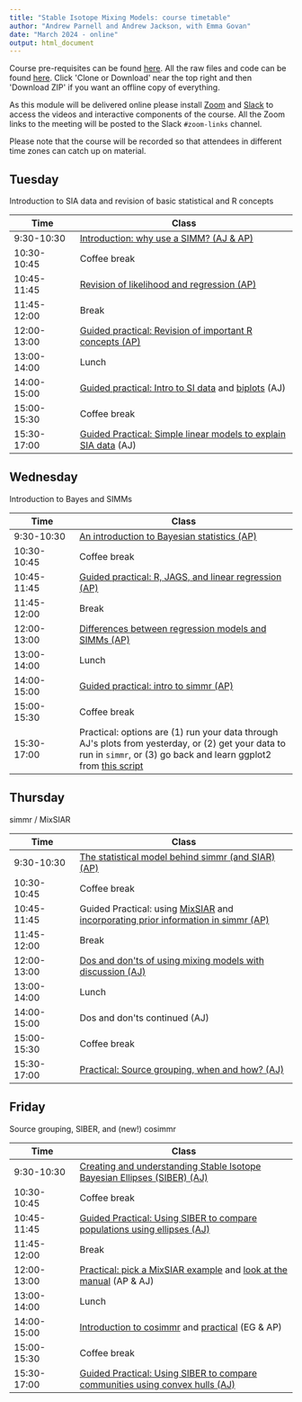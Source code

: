 ```yaml
---
title: "Stable Isotope Mixing Models: course timetable"
author: "Andrew Parnell and Andrew Jackson, with Emma Govan"
date: "March 2024 - online"
output: html_document
---
```


Course pre-requisites can be found [here](https://andrewcparnell.github.io/simms_course/Prerequisites.html). All the raw files and code can be found [here](https://github.com/andrewcparnell/simms_course). Click 'Clone or Download' near the top right and then 'Download ZIP' if you want an offline copy of everything. 

As this module will be delivered online please install [Zoom](https://www.zoom.us) and [Slack](https://slack.com) to access the videos and interactive components of the course. All the Zoom links to the meeting will be posted to the Slack `#zoom-links` channel.

Please note that the course will be recorded so that attendees in different time zones can catch up on material.

## Tuesday

Introduction to SIA data and revision of basic statistical and R concepts

<span style="display: inline-block; width:100px">Time</span> | Class
------------- | ----------------------------------------------------
9:30-10:30 | [Introduction: why use a SIMM? (AJ & AP)](https://andrewcparnell.github.io/simms_course/aj-content/intro-why-use-a-SIMM.html)
10:30-10:45 | Coffee break
10:45-11:45 | [Revision of likelihood and regression (AP)](https://andrewcparnell.github.io/simms_course/ap_notes/revision_of_likelihood_regression/revision_of_likelihood_and_regression.pdf)
11:45-12:00 | Break 
12:00-13:00 | [Guided practical: Revision of important R concepts (AP)](https://andrewcparnell.github.io/simms_course/ap_notes/revision_of_R/Revision_of_R.R)
13:00-14:00 | Lunch
14:00-15:00 | [Guided practical: Intro to SI data](https://andrewcparnell.github.io/simms_course/aj-content/practicals/day-1-pm1/Exploring-Basic-SIA-Data.nb.html) and [biplots](https://andrewcparnell.github.io/simms_course/aj-content/practicals/day-1-pm1/first-biplot.nb.html) (AJ)
15:00-15:30 | Coffee break
15:30-17:00 | [Guided Practical: Simple linear models to explain SIA data](https://andrewcparnell.github.io/simms_course/aj-content/practicals/day-1-pm2/basic-SIA-linear-models.nb.html) (AJ)

## Wednesday

Introduction to Bayes and SIMMs

<span style="display: inline-block; width:100px">Time</span> | Class
------------- | ----------------------------------------------------
9:30-10:30 | [An introduction to Bayesian statistics (AP)](https://andrewcparnell.github.io/simms_course/ap_notes/intro_bayes/intro_bayes.pdf)
10:30-10:45 | Coffee break
10:45-11:45 | [Guided practical: R, JAGS, and linear regression (AP)](https://andrewcparnell.github.io/simms_course/ap_notes/prac_jags/practical_R_jags_and_lr.R)
11:45-12:00 | Break 
12:00-13:00 | [Differences between regression models and SIMMs (AP)](https://andrewcparnell.github.io/simms_course/ap_notes/reg_and_simms/reg_and_simms.pdf) 
13:00-14:00 | Lunch
14:00-15:00 | [Guided practical: intro to simmr (AP)](https://andrewcparnell.github.io/simms_course/ap_notes/prac_using_simmr/simmr_vignette_code.R)
15:00-15:30 | Coffee break
15:30-17:00 | Practical: options are (1) run your data through AJ's plots from yesterday, or (2) get your data to run in `simmr`, or (3) go back and learn ggplot2 from [this script](https://andrewcparnell.github.io/simms_course/ap_notes/gg_plot_class.R)

## Thursday

simmr / MixSIAR

<span style="display: inline-block; width:100px">Time</span> | Class
------------- | ----------------------------------------------------
9:30-10:30 | [The statistical model behind simmr (and SIAR) (AP)](https://andrewcparnell.github.io/simms_course/ap_notes/siar_stats/siar_stats.pdf)
10:30-10:45 | Coffee break
10:45-11:45 | Guided Practical: using [MixSIAR](https://andrewcparnell.github.io/simms_course/ap_notes/prac_mixsiar_and_jags/mixsiar_script.R) and [incorporating prior information in simmr (AP)](https://andrewcparnell.github.io/simms_course/ap_notes/prac_using_simmr/simmr_with_priors.R)
11:45-12:00 | Break 
12:00-13:00 | [Dos and don'ts of using mixing models with discussion (AJ)](https://andrewcparnell.github.io/simms_course/aj-content/siar-dos-and-donts.html)
13:00-14:00 | Lunch
14:00-15:00 | Dos and don'ts continued (AJ)
15:00-15:30 | Coffee break
15:30-17:00 | [Practical: Source grouping, when and how? (AJ)](https://andrewcparnell.github.io/simms_course/aj-content/practicals/source-aggregation.nb.html) 


## Friday 

Source grouping, SIBER, and (new!) cosimmr

<span style="display: inline-block; width:100px">Time</span> | Class
------------- | ----------------------------------------------------
9:30-10:30 |  [Creating and understanding Stable Isotope Bayesian Ellipses (SIBER) (AJ)](https://andrewcparnell.github.io/simms_course/aj-content/siber-intro-ellipses.html)
10:30-10:45 | Coffee break
10:45-11:45 | [Guided Practical: Using SIBER to compare populations using ellipses (AJ)](https://andrewcparnell.github.io/simms_course/aj-content/practicals/siber-comparing-populations.nb.html)
11:45-12:00 | Break 
12:00-13:00 | [Practical: pick a MixSIAR example](https://cran.r-project.org/web/packages/MixSIAR/vignettes/) and [look at the manual](https://github.com/brianstock/MixSIAR/blob/master/Manual/mixsiar_manual_3.1.pdf) (AP & AJ)
13:00-14:00 | Lunch
14:00-15:00 | [Introduction to cosimmr](https://andrewcparnell.github.io/simms_course/eg_notes/cosimmr/cosimmr_notes.pdf) and [practical](https://andrewcparnell.github.io/simms_course/eg_notes/cosimmr/cosimmr_practical.R) (EG & AP)
15:00-15:30 | Coffee break
15:30-17:00 | [Guided Practical: Using SIBER to compare communities using convex hulls (AJ)](https://andrewcparnell.github.io/simms_course/aj-content/practicals/siber-comparing-communities.nb.html)

